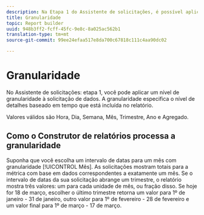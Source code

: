 ```yaml
---
description: Na Etapa 1 do Assistente de solicitações, é possível aplicar um nível de granularidade à solicitação de dados. A granularidade especifica o nível de detalhes baseado em tempo que está incluída no relatório.
title: Granularidade
topic: Report builder
uuid: 948b3ff2-fcff-45fc-9e8c-8a025ac562b1
translation-type: tm+mt
source-git-commit: 99ee24efaa517e8da700c67818c111c4aa90dc02

---
```



# Granularidade

No Assistente de solicitações: etapa 1, você pode aplicar um nível de granularidade à solicitação de dados. A granularidade especifica o nível de detalhes baseado em tempo que está incluída no relatório.

Valores válidos são Hora, Dia, Semana, Mês, Trimestre, Ano e Agregado.

## Como o Construtor de relatórios processa a granularidade

Suponha que você escolha um intervalo de datas para um mês com granularidade [!UICONTROL Mês]. As solicitações mostram totais para a métrica com base em dados correspondentes a exatamente um mês. Se o intervalo de datas da sua solicitação abrange um trimestre, o relatório mostra três valores: um para cada unidade de mês, ou fração disso. Se hoje for 18 de março, escolher o último trimestre retorna um valor para 1º de janeiro - 31 de janeiro, outro valor para 1º de fevereiro - 28 de fevereiro e um valor final para 1º de março - 17 de março.
